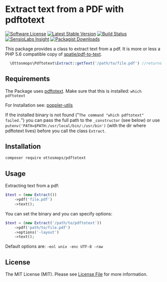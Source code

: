 # Extract text from a PDF with pdftotext

[![Software License](https://img.shields.io/badge/license-MIT-blue.svg?style=flat-square)](LICENSE.md)
[![Latest Stable Version](https://poser.pugx.org/ottosmops/pdftotext/v/stable?format=flat-square)](https://packagist.org/packages/ottosmops/pdftotext)
[![Build Status](https://img.shields.io/travis/ottosmops/pdftotext/master.svg?style=flat-square)](https://travis-ci.org/ottomops/pdftotext)
[![SensioLabs Insight](https://img.shields.io/sensiolabs/i/6473aa57-9e90-448d-beb8-626e7f152f45.svg?style=flat-square)](https://insight.sensiolabs.com/projects/6473aa57-9e90-448d-beb8-626e7f152f45)
[![Packagist Downloads](https://img.shields.io/packagist/dt/ottosmops/pdftotext.svg?style=flat-square)](https://packagist.org/packages/ottosmops/pdftotext)

This package provides a class to extract text from a pdf. It is more or less a PHP 5.6 compatible copy of [spatie/pdf-to-text](https://github.com/spatie/pdf-to-text). 

```php
  \Ottosmops\Pdftotext\Extract::getText('/path/to/file.pdf') //returns the text from the pdf
```

## Requirements

The Package uses [pdftotext](https://en.wikipedia.org/wiki/Pdftotext). Make sure that this is installed: ```which pdftotext```

For Installation see:
[poppler-utils](https://linuxappfinder.com/package/poppler-utils)

If the installed binary is not found ("```The command "which pdftotext" failed.```") you can pass the full path to the ```_constructor``` (see below) or use ```putenv('PATH=$PATH:/usr/local/bin/:/usr/bin')``` (with the dir where pdftotext lives) before you call the class ```Extract```.


## Installation

```bash
composer require ottosmops/pdftotext
```

## Usage

Extracting text from a pdf:
```php
$text = (new Extract())
    ->pdf('file.pdf')
    ->text();
```

You can set the binary and you can specify options:
```php
$text = (new Extract('/path/to/pdftotext'))
    ->pdf('path/to/file.pdf')
    ->options('-layout')
    ->text();
```

Default options are: ```-eol unix -enc UTF-8 -raw```

## License

The MIT License (MIT). Please see [License File](LICENSE.md) for more information.

